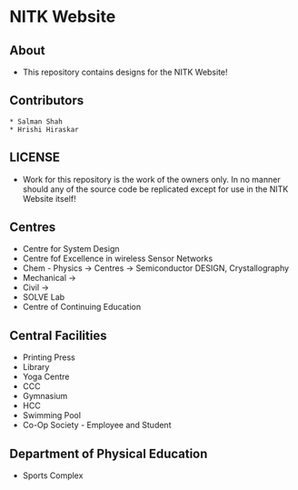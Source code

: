 # NITK Website

## About
- This repository contains designs for the NITK Website!

## Contributors
	* Salman Shah
	* Hrishi Hiraskar

## LICENSE
* Work for this repository is the work of the owners only. In no manner should any of the source code be replicated except for use in the NITK Website itself!

## Centres
* Centre for System Design
* Centre fof Excellence in wireless Sensor Networks
* Chem - Physics -> Centres -> Semiconductor DESIGN, Crystallography
* Mechanical -> 
* Civil -> 
* SOLVE Lab
* Centre of Continuing Education

## Central Facilities
* Printing Press 
* Library
* Yoga Centre
* CCC
* Gymnasium
* HCC
* Swimming Pool
* Co-Op Society - Employee and Student

## Department of Physical Education
* Sports Complex